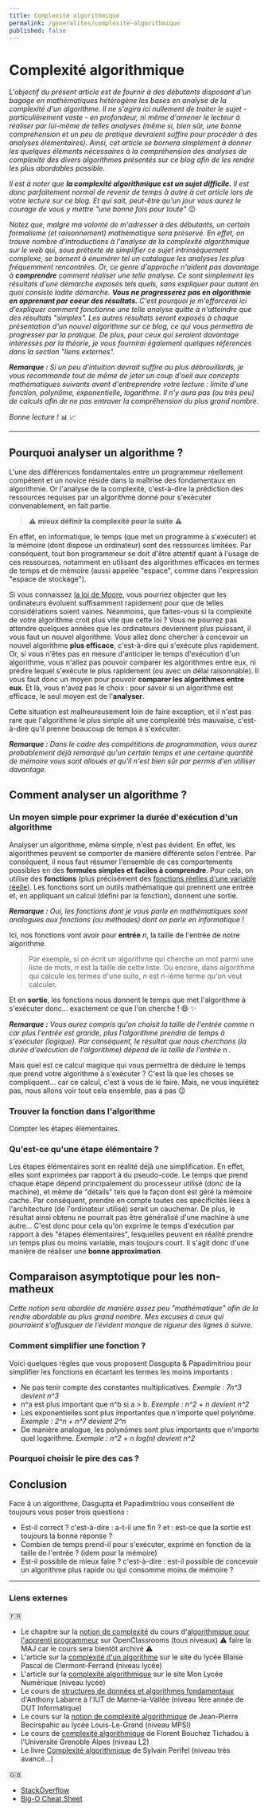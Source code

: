 ```yaml
---
title: Complexité algorithmique
permalink: /generalites/complexite-algorithmique
published: false
---
```


# Complexité algorithmique

_L'objectif du présent article est de fournir à des débutants disposant d'un bagage en mathématiques hétérogène les bases en analyse de la complexité d'un algorithme.
Il ne s'agira ici nullement de traiter le sujet - particulièrement vaste - en profondeur, ni même d'amener le lecteur à réaliser par lui-même de telles analyses (même si, bien sûr, une bonne compréhension et un peu de pratique devraient suffire pour procéder à des analyses élémentaires).
Ainsi, cet article se bornera simplement à donner les quelques éléments nécessaires à la compréhension des analyses de complexité des divers algorithmes présentés sur ce blog afin de les rendre les plus abordables possible._

_Il est à noter que **la complexité algorithmique est un sujet difficile.**
Il est donc parfaitement normal de revenir de temps à autre à cet article lors de votre lecture sur ce blog.
Et qui sait, peut-être qu'un jour vous aurez le courage de vous y mettre "une bonne fois pour toute"_ :wink:

_Notez que, malgré ma volonté de m'adresser à des débutants, un certain formalisme (et raisonnement) mathématique sera préservé.
En effet, on trouve nombre d'introductions à l'analyse de la complexité algorithmique sur le web qui, sous prétexte de simplifier ce sujet intrinsèquement complexe, se bornent à énumérer tel un catalogue les analyses les plus fréquemment rencontrées.
Or, ce genre d'approche n'aident pas davantage à **comprendre** comment réaliser une telle analyse.
Ce sont simplement les résultats d'une démarche exposés tels quels, sans expliquer pour autant en quoi consiste ladite démarche.
**Vous ne progresserez pas en algorithmie en apprenant par coeur des résultats.**
C'est pourquoi je m'efforcerai ici d'expliquer comment fonctionne une telle analyse quitte à n'atteindre que des résultats "simples".
Les autres résultats seront exposés à chaque présentation d'un nouvel algorithme sur ce blog, ce qui vous permettra de progresser par la pratique.
De plus, pour ceux qui seraient davantage intéressés par la théorie, je vous fournirai également quelques références dans la section "liens externes"._

_**Remarque :**
Si un peu d'intuition devrait suffire au plus débrouillards, je vous recommande tout de même de jeter un coup d'oeil aux concepts mathématiques suivants avant d'entreprendre votre lecture : limite d'une fonction, polynôme, exponentielle, logarithme.
Il n'y aura pas (ou très peu) de calculs afin de ne pas entraver la compréhension du plus grand nombre._

_Bonne lecture !_ :bar_chart: :chart_with_upwards_trend:

---

## Pourquoi analyser un algorithme ?

L'une des différences fondamentales entre un programmeur réellement compétent et un novice réside dans la maîtrise des fondamentaux en algorithmie.
Or l'analyse de la complexité, c'est-à-dire la prédiction des ressources requises par un algorithme donné pour s'exécuter convenablement, en fait partie.

> :warning: **mieux définir la complexité pour la suite** :warning:

En effet, en informatique, le temps (que met un programme à s'exécuter) et la mémoire (dont dispose un ordinateur) sont des ressources limitées.
Par conséquent, tout bon programmeur se doit d'être attentif quant à l'usage de ces ressources, notamment en utilisant des algorithmes efficaces en termes de temps et de mémoire (aussi appelée "espace", comme dans l'expression "espace de stockage").

Si vous connaissez  [la loi de Moore](https://fr.wikipedia.org/wiki/Loi_de_Moore), vous pourriez objecter que les ordinateurs évoluent suffisamment rapidement pour que de telles considérations soient vaines.
Néanmoins, que faites-vous si la complexité de votre algorithme croit plus vite que cette loi ?
Vous ne pourrez pas attendre quelques années que les ordinateurs deviennent plus puissant, il vous faut un nouvel algorithme.
Vous allez donc chercher à concevoir un nouvel algorithme **plus efficace**, c'est-à-dire qui s'exécute plus rapidement.
Or, si vous n'êtes pas en mesure d'anticiper le temps d'exécution d'un algorithme, vous n'allez pas pouvoir comparer les algorithmes entre eux, ni prédire lequel s'exécute le plus rapidement (ou avec un délai raisonnable).
Il vous faut donc un moyen pour pouvoir **comparer les algorithmes entre eux**.
Et là, vous n'avez pas le choix : pour savoir si un algorithme est efficace, le seul moyen est de l'**analyser**.

Cette situation est malheureusement loin de faire exception, et il n'est pas rare que l'algorithme le plus simple ait une complexité très mauvaise, c'est-à-dire qu'il prenne beaucoup de temps à s'exécuter.

_**Remarque :**
Dans le cadre des compétitions de programmation, vous aurez probablement déjà remarqué qu'un certain temps et une certaine quantité de mémoire vous sont alloués et qu'il n'est bien sûr par permis d'en utiliser davantage._

## Comment analyser un algorithme ?

### Un moyen simple pour exprimer la durée d'exécution d'un algorithme

Analyser un algorithme, même simple, n'est pas évident.
En effet, les algorithmes peuvent se comporter de manière différente selon l'entrée.
Par conséquent, il nous faut résumer l'ensemble de ces comportements possibles en des **formules simples et faciles à comprendre**.
Pour cela, on utilise des **fonctions** (plus précisément des [fonctions réelles d'une variable réelle](https://fr.wikipedia.org/wiki/Fonction_r%C3%A9elle_d%27une_variable_r%C3%A9elle)).
Les fonctions sont un outils mathématique qui prennent une entrée et, en appliquant un calcul (défini par la fonction), donnent une sortie.

_**Remarque :**
Oui, les fonctions dont je vous parle en mathématiques sont analogues aux fonctions (ou méthodes) dont on parle en informatique !_

Ici, nos fonctions vont avoir pour **entrée** _n_, la taille de l'entrée de notre algorithme.
> Par exemple, si on écrit un algorithme qui cherche un mot parmi une liste de mots, _n_ est la taille de cette liste.
> Ou encore, dans algorithme qui calcule les termes d'une suite, _n_ est n-ième terme qu'on veut calculer.

Et en **sortie**, les fonctions nous donnent le temps que met l'algorithme à s'exécuter donc... exactement ce que l'on cherche ! :smile: :sparkles:

_**Remarque :**
Vous aurez compris qu'on choisit la taille de l'entrée comme_ n _car plus l'entrée est grande, plus l'algorithme prendra de temps à s'exécuter (logique).
Par conséquent, le résultat que nous cherchons (la durée d'exécution de l'algorithme) dépend de la taille de l'entrée_ n _._

Mais quel est ce calcul magique qui vous permettra de déduire le temps que prend votre algorithme à s'exécuter ?
C'est là que les choses se compliquent... car ce calcul, c'est à vous de le faire.
Mais, ne vous inquiétez pas, nous allons voir tout cela ensemble, pas à pas :wink:

### Trouver la fonction dans l'algorithme

Compter les étapes élémentaires.

### Qu'est-ce qu'une étape élémentaire ?

Les étapes élémentaires sont en réalité déjà une simplification.
En effet, elles sont exprimées par rapport à du pseudo-code.
Le temps que prend chaque étape dépend principalement du processeur utilisé (donc de la machine), et même de "détails" tels que la façon dont est géré la mémoire cache.
Par conséquent, prendre en compte toutes ces spécificités liées à l'architecture (de l'ordinateur utilisé) serait un cauchemar.
De plus, le résultat ainsi obtenu ne pourrait pas être généralisé d'une machine à une autre...
C'est donc pour cela qu'on exprime le temps d'exécution par rapport à des "étapes élémentaires", lesquelles peuvent en réalité prendre un temps plus ou moins variable, mais toujours court.
Il s'agit donc d'une manière de réaliser une **bonne approximation**.

## Comparaison asymptotique pour les non-matheux

_Cette notion sera abordée de manière assez peu "mathématique" afin de la rendre abordable au plus grand nombre.
Mes excuses à ceux qui pourraient s'offusquer de l'évident manque de rigueur des lignes à suivre._

### Comment simplifier une fonction ?

Voici quelques règles que vous proposent Dasgupta & Papadimitriou pour simplifier les fonctions en écartant les termes les moins importants :
  - Ne pas tenir compte des constantes multiplicatives. _Exemple : 7n^3 devient n^3_
  - n^a est plus important que n^b si a > b. _Exemple : n^2 + n devient n^2_
  - Les exponentielles sont plus importantes que n'importe quel polynôme. _Exemple : 2^n + n^7 devient 2^n_
  - De manière analogue, les polynômes sont plus importants que n'importe quel logarithme. _Exemple : n^2 + n log(n) devient n^2_


### Pourquoi choisir le pire des cas ?

## Conclusion

Face à un algorithme, Dasgupta et Papadimitriou vous conseillent de toujours vous poser trois questions :
  - Est-il correct ? c'est-à-dire : a-t-il une fin ? et : est-ce que la sortie est toujours la bonne réponse ?
  - Combien de temps prend-il pour s'exécuter, exprimé en fonction de la taille de l'entrée ? (idem pour la mémoire)
  - Est-il possible de mieux faire ? c'est-à-dire : est-il possible de concevoir un algorithme plus rapide ou qui consomme moins de mémoire ?

---

### Liens externes
:fr:
  - Le chapitre sur la [notion de complexité](https://openclassrooms.com/fr/courses/1467201-algorithmique-pour-lapprenti-programmeur/1467358-la-notion-de-complexite) du cours d'[algorithmique pour l'apprenti programmeur](https://openclassrooms.com/fr/courses/1467201-algorithmique-pour-lapprenti-programmeur) sur OpenClassrooms (tous niveaux) :warning: faire la MAJ car le cours sera bientôt archivé :warning:
  - L'article sur la [complexité d'un algorithme](https://info.blaisepascal.fr/nsi-complexite-dun-algorithme) sur le site du lycée Blaise Pascal de Clermont-Ferrand (niveau lycée)
  - L'article sur la [complexité algorithmique](http://www.monlyceenumerique.fr/nsi_premiere/algo_a/a2_complexite.php) sur le site Mon Lycée Numérique (niveau lycée)
  - Le cours de [structures de données et algorithmes fondamentaux](http://igm.univ-mlv.fr/~alabarre/teaching/struct/poly-m1103.pdf) d'Anthony Labarre à l'IUT de Marne-la-Vallée (niveau 1ère année de DUT Informatique)
  - Le cours sur la [notion de complexité algorithmique](http://www.monlyceenumerique.fr/nsi_premiere/algo_a/a2_complexite.php) de Jean-Pierre Becirspahic au lycée Louis-Le-Grand (niveau MPSI)
  - Le cours de [complexité algorithmique](https://bouchflo.gricad-pages.univ-grenoble-alpes.fr/L2-algo/download/Documents/03-Complexite.pdf) de Florent Bouchez Tichadou à l'Université Grenoble Alpes (niveau L2)
  - Le livre [Complexité algorithmique](https://www.irif.fr/~sperifel//complexite.pdf) de Sylvain Perifel (niveau très avancé...)

:uk:
  - [StackOverflow](https://stackoverflow.com/questions/487258/what-is-a-plain-english-explanation-of-big-o-notation)
  - [Big-O Cheat Sheet](https://www.bigocheatsheet.com/)
